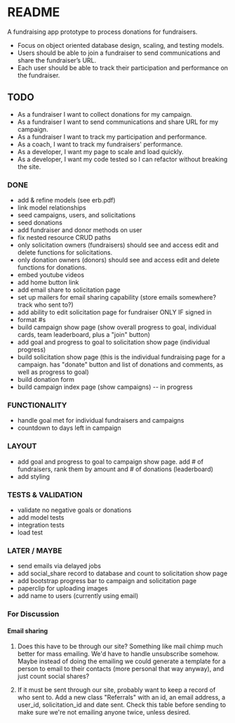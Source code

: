 # README

A fundraising app prototype to process donations for fundraisers.

* Focus on object oriented database design, scaling, and testing models.
* Users should be able to join a fundraiser to send communications and share the fundraiser’s URL.
* Each user should be able to track their participation and performance on the fundraiser.

## TODO
* As a fundraiser I want to collect donations for my campaign.
* As a fundraiser I want to send communications and share URL for my campaign.
* As a fundraiser I want to track my participation and performance.
* As a coach, I want to track my fundraisers' performance.
* As a developer, I want my page to scale and load quickly.
* As a developer, I want my code tested so I can refactor without breaking the site.

### DONE
* add & refine models (see erb.pdf)
* link model relationships
* seed campaigns, users, and solicitations
* seed donations
* add fundraiser and donor methods on user
* fix nested resource CRUD paths
* only solicitation owners (fundraisers) should see and access edit and delete functions for solicitations.
* only donation owners (donors) should see and access edit and delete functions for donations.
* embed youtube videos
* add home button link
* add email share to solicitation page
* set up mailers for email sharing capability (store emails somewhere? track who sent to?)
* add ability to edit solicitation page for fundraiser ONLY IF signed in
* format #s
* build campaign show page (show overall progress to goal, individual cards, team leaderboard, plus a "join" button)
* add goal and progress to goal to solicitation show page (individual progress)
* build solicitation show page (this is the individual fundraising page for a campaign. has "donate" button and list of donations and comments, as well as progress to goal)
* build donation form
* build campaign index page (show campaigns) -- in progress

### FUNCTIONALITY
* handle goal met for individual fundraisers and campaigns
* countdown to days left in campaign

### LAYOUT
* add goal and progress to goal to campaign show page. add # of fundraisers, rank them by amount and # of donations (leaderboard)
* add styling

### TESTS & VALIDATION
* validate no negative goals or donations
* add model tests
* integration tests
* load test

### LATER / MAYBE
* send emails via delayed jobs
* add social_share record to database and count to solicitation show page
* add bootstrap progress bar to campaign and solicitation page
* paperclip for uploading images
* add name to users (currently using email)

### For Discussion

#### Email sharing
1. Does this have to be through our site? Something like mail chimp much better for mass emailing. We'd have to handle unsubscribe somehow. Maybe instead of doing the emailing we could generate a template for a person to email to their contacts (more personal that way anyway), and just count social shares?

2. If it must be sent through our site, probably want to keep a record of who sent to. Add a new class "Referrals" with an id, an email address, a user_id, solicitation_id and date sent. Check this table before sending to make sure we're not emailing anyone twice, unless desired.
